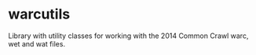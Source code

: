 warcutils
=========

Library with utility classes for working with the 2014 Common Crawl warc, wet and wat files.
